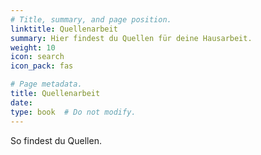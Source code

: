 ```yaml
---
# Title, summary, and page position.
linktitle: Quellenarbeit
summary: Hier findest du Quellen für deine Hausarbeit.
weight: 10
icon: search
icon_pack: fas

# Page metadata.
title: Quellenarbeit
date: 
type: book  # Do not modify.
---
```


So findest du Quellen.
